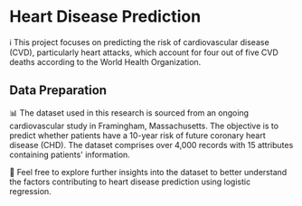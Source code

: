 # Heart Disease Prediction

ℹ️ This project focuses on predicting the risk of cardiovascular disease (CVD), particularly heart attacks, which account for four out of five CVD deaths according to the World Health Organization.

## Data Preparation

📊 The dataset used in this research is sourced from an ongoing cardiovascular study in Framingham, Massachusetts. The objective is to predict whether patients have a 10-year risk of future coronary heart disease (CHD). The dataset comprises over 4,000 records with 15 attributes containing patients' information.

📌 Feel free to explore further insights into the dataset to better understand the factors contributing to heart disease prediction using logistic regression.
